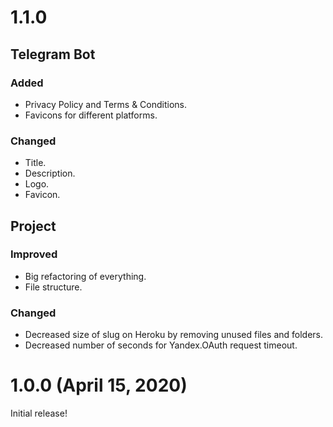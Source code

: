# 1.1.0

## Telegram Bot

### Added

- Privacy Policy and Terms & Conditions.
- Favicons for different platforms.

### Changed

- Title.
- Description.
- Logo.
- Favicon.

## Project

### Improved

- Big refactoring of everything.
- File structure.

### Changed

- Decreased size of slug on Heroku by removing unused files and folders.
- Decreased number of seconds for Yandex.OAuth request timeout.


# 1.0.0 (April 15, 2020)

Initial release!
